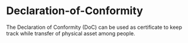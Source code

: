 # Declaration-of-Conformity
The Declaration of Conformity (DoC) can be used as certificate to keep track while transfer of physical asset among people.
